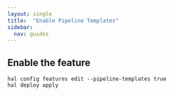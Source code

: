 ```yaml
---
layout: single
title:  "Enable Pipeline Templates"
sidebar:
  nav: guides
---
```




## Enable the feature

```
hal config features edit --pipeline-templates true
hal deploy apply
```